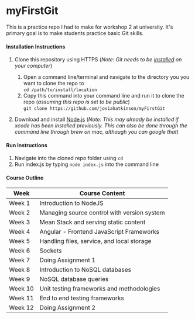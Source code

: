 # myFirstGit
This is a practice repo I had to make for workshop 2 at university. It's primary goal is to make students practice basic Git skills.

#### Installation Instructions
1. Clone this repository using HTTPS (_Note: Git needs to be [installed](https://help.github.com/en/articles/set-up-git "Help page for setting up Git") on your computer_)
   1. Open a command line/terminal and navigate to the directory you you want to clone the repo to  
   `cd /path/to/install/location`
   2. Copy this command into your command line and run it to clone the repo (_assuming this repo is set to be public_)  
   `git clone https://github.com/josiahatkinson/myFirstGit`

2. Download and install [Node.js](https://nodejs.org/en/download/ "Install page for Node.js")  (_Note: This may already be installed if xcode has been installed previously. This can also be done through the command line through brew on mac, although you can google that_)

#### Run Instructions
1. Navigate into the cloned repo folder using `cd`
2. Run index.js by typing `node index.js` into the command line

#### Course Outline
| Week | Course Content |
| ---- | -------------- |
| Week 1 | Introduction to NodeJS |
| Week 2 | Managing source control with version system |
| Week 3 | Mean Stack and serving static content |
| Week 4 | Angular - Frontend JavaScript Frameworks |
| Week 5 | Handling files, service, and local storage |
| Week 6 | Sockets |
| Week 7 | Doing Assignment 1 |
| Week 8 | Introduction to NoSQL databases |
| Week 9 | NoSQL database queries |
| Week 10 | Unit testing frameworks and methodologies |
| Week 11 | End to end testing frameworks |
| Week 12 | Doing Assignment 2 |
